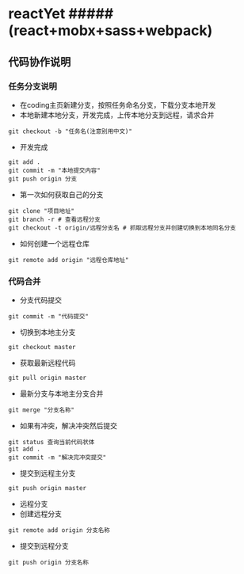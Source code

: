 # reactYet ##### (react+mobx+sass+webpack)
 
## 代码协作说明

### 任务分支说明

* 在coding主页新建分支，按照任务命名分支，下载分支本地开发
* 本地新建本地分支，开发完成，上传本地分支到远程，请求合并

```
git checkout -b "任务名(注意别用中文)"
```
* 开发完成
```
git add .
git commit -m "本地提交内容"
git push origin 分支
```
* 第一次如何获取自己的分支
```
git clone "项目地址"
git branch -r # 查看远程分支
git checkout -t origin/远程分支名 # 抓取远程分支并创建切换到本地同名分支
```
* 如何创建一个远程仓库
```
git remote add origin "远程仓库地址"
```


### 代码合并
* 分支代码提交
```
git commit -m "代码提交"
```
* 切换到本地主分支
```
git checkout master
```
* 获取最新远程代码
```
git pull origin master
```
* 最新分支与本地主分支合并
```
git merge "分支名称"
```
* 如果有冲突，解决冲突然后提交
```
git status 查询当前代码状体
git add .
git commit -m "解决完冲突提交"
```
* 提交到远程主分支
```
git push origin master
```
* 远程分支
* 创建远程分支
```
git remote add origin 分支名称
```
* 提交到远程分支
```
git push origin 分支名称
```